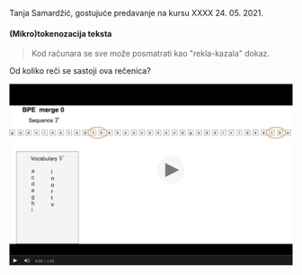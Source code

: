Tanja Samardžić, gostujuće predavanje na kursu XXXX 24. 05. 2021.

#### (Mikro)tokenozacija teksta 



> Kod računara se sve može posmatrati kao "rekla-kazala" dokaz. 

Od koliko reči se sastoji ova rečenica? 

[![BPE steps](BPE_0-5.png "BPE steps")](https://tube.switch.ch/videos/kk6E3wHDXv)

